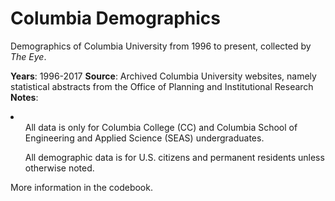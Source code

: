 # Columbia Demographics

Demographics of Columbia University from 1996 to present, collected by <i>The Eye</i>. 

<strong>Years</strong>: 1996-2017
<strong>Source</strong>: Archived Columbia University websites, namely statistical abstracts from the Office of Planning and Institutional Research
<strong>Notes</strong>: 
<li>
<ul>All data is only for Columbia College (CC) and Columbia School of Engineering and Applied Science (SEAS) undergraduates.</ul>

<ul>All demographic data is for U.S. citizens and permanent residents unless otherwise noted.</ul>

</li>

More information in the codebook.

